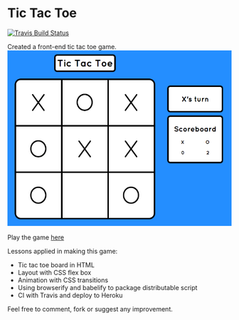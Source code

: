 # Tic Tac Toe

[![Travis Build Status](https://img.shields.io/travis/caalberts/tictactoe.svg?style=flat-square)](https://travis-ci.org/caalberts/tictactoe)

Created a front-end tic tac toe game.
![Tic Tac Toe](/tictactoe.png)

Play the game [here](https://tictactoe.caalberts.xyz)

Lessons applied in making this game:
- Tic tac toe board in HTML
- Layout with CSS flex box
- Animation with CSS transitions
- Using browserify and babelify to package distributable script
- CI with Travis and deploy to Heroku

Feel free to comment, fork or suggest any improvement.
